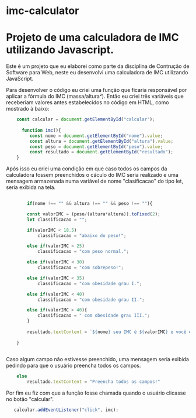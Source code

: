 # imc-calculator
<h1>Projeto de uma calculadora de IMC utilizando Javascript.</h1>

<div>
  <p> Este é um projeto que eu elaborei como parte da disciplina de Contrução de Software para Web, 
    neste eu desenvolvi uma calculadora de IMC utilizando JavaScript.</p>
<div/>
 
<div>
  <p> Para desenvolver o código eu criei uma função que ficaria responsável por aplicar a fórmula do IMC (massa/altura²). 
    Então eu criei três variáveis que receberiam valores antes estabelecidos no código em HTML, como mostrado à baixo:
    
~~~javascript
    const calcular = document.getElementById("calcular");
    
      function imc(){
         const nome = document.getElementById("nome").value;
         const altura = document.getElementById("altura").value;
         const peso = document.getElementById("peso").value;
         const resultado = document.getElementById("resultado");
    }
~~~
  </p>
<div/>
  
<div>
  <p> Após isso eu criei uma condição em que caso todos os campos da calculadora fossem preenchidos o cáculo do IMC seria realizado 
    e uma mensagem armazenada numa variável de nome "clasificacao" do tipo let, seria exibida na tela. 
    
~~~javascript
    
        if(nome !== "" && altura !== "" && peso !== ""){

        const valorIMC = (peso/(altura*altura)).toFixed(2);     
        let classificacao = "";

        if(valorIMC < 18.5)
            classificacao = "abaixo do peso!";

        else if(valorIMC < 25)
            classificacao = "com peso normal.";

        else if(valorIMC < 30)
            classificacao = "com sobrepeso!";

        else if(valorIMC < 35)
            classificacao = "com obesidade grau I.";

        else if(valorIMC < 40)
            classificacao = "com obesidade grau II.";

        else if(valorIMC > 40){
            classificacao = " com obesidade grau III."; 
        }
        
        resultado.textContent = `${nome} seu IMC é ${valorIMC} e você está ${classificacao}`;
        
    }
    
~~~
  </p>
<div/>
 
<div>
  <p> Caso algum campo não estivesse preenchido, uma mensagem seria exibida pedindo para que o usuário preencha todos os campos.
    
~~~javascript
    else
        resultado.textContent = "Preencha todos os campos!"
~~~
  </p>
<div/>
  
<div>
  <p> Por fim eu fiz com que a função fosse chamada quando o usuário clicasse no botão "calcular".
    
 ~~~javascript
    calcular.addEventListener("click", imc);
 ~~~
  </p>
<div/>
